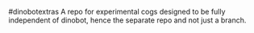 #dinobotextras
A repo for experimental cogs designed to be fully independent of dinobot, hence the separate repo and not just a branch.